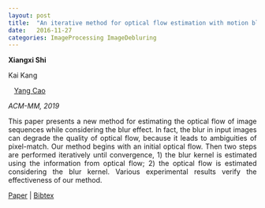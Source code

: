 ```yaml
---
layout: post
title:  "An iterative method for optical flow estimation with motion blur"
date:   2016-11-27
categories: ImageProcessing ImageDebluring
---
```


<div class="grid-wrapper">
  <div style="grid-column: span 3;">
    <p class="blue" style="margin-top:0px; margin-bottom:0px;">
      <b>Xiangxi Shi</b>
      &nbsp;&nbsp; <p>Kai Kang</p>
      &nbsp;&nbsp; <a href="http://staff.ustc.edu.cn/~forrest/" class="author-link">Yang Cao</a>
    </p>
    <p style="margin-top:0px;"><i>ACM-MM, 2019</i></p>
    <p align="justify">
This paper presents a new method for estimating the optical flow of image sequences while considering the blur effect. In fact, the blur in input images can degrade the quality of optical flow, because it leads to ambiguities of pixel-match. Our method begins with an initial optical flow. Then two steps are performed iteratively until convergence, 1) the blur kernel is estimated using the information from optical flow; 2) the optical flow is estimated considering the blur kernel. Various experimental results verify the effectiveness of our method.
    </p>
    <div class="center">
      <p>
        <a class="link" href="https://ieeexplore.ieee.org/abstract/document/7805541/">Paper</a>
      | <a class="link" href="https://scholar.googleusercontent.com/scholar.bib?q=info:phndiI9iblAJ:scholar.google.com/&output=citation&scisdr=CgVaNFdhELbVx1mKsfs:AAGBfm0AAAAAXrmPqfvesnF0ye3hky2G9TsvPW2hssWE&scisig=AAGBfm0AAAAAXrmPqcFEZO8UveTfzfeZfLpjZiGOODMP&scisf=4&ct=citation&cd=-1&hl=en">Bibtex</a>
      </p>
    </div>
  </div>
</div>

